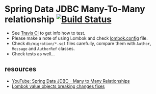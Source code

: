 # Spring Data JDBC Many-To-Many relationship [![Build Status](https://travis-ci.org/daggerok/spring-data-jdbc-examples.svg?branch=master)](https://travis-ci.org/daggerok/spring-data-jdbc-examples)

* See [Travis CI](../travis.yml) to get info how to test.
* Please make a note of using Lombok and check [lombok.config](lombok.config) file.
* Check `db/migration/*.sql` files carefully, compare them with `Author`, `Message` and `AuthorRef` classes.
* Check tests as well...
 
## resources

* [YouTube: Spring Data JDBC - Many to Many Relationships](https://www.youtube.com/watch?v=5rqlqon8xko)
* [Lombok value objects breaking changes fixes](https://stackoverflow.com/questions/48330613/objectmapper-cant-deserialize-without-default-constructor-after-upgrade-to-spri)
<!--
* [Official Apache Maven documentation](https://maven.apache.org/guides/index.html)
* [Spring Boot Maven Plugin Reference Guide](https://docs.spring.io/spring-boot/docs/2.2.2.RELEASE/maven-plugin/)
* [Spring Configuration Processor](https://docs.spring.io/spring-boot/docs/2.2.2.RELEASE/reference/htmlsingle/#configuration-metadata-annotation-processor)
* [Spring Boot DevTools](https://docs.spring.io/spring-boot/docs/2.2.2.RELEASE/reference/htmlsingle/#using-boot-devtools)
* [Spring Data JDBC](https://docs.spring.io/spring-data/jdbc/docs/current/reference/html/)
* [Using Spring Data JDBC](https://github.com/spring-projects/spring-data-examples/tree/master/jdbc/basics)
-->
